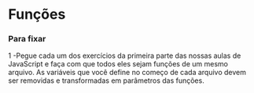 <h1>Funções</h1>
<h3> Para fixar</h3>
<p>
1 -Pegue cada um dos exercícios da primeira parte das nossas aulas de JavaScript e faça com que todos eles sejam funções de um mesmo arquivo. As variáveis que você define no começo de cada arquivo devem ser removidas e transformadas em parâmetros das funções.
</p>
